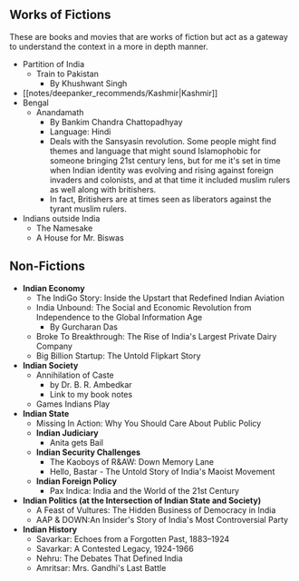 ## Works of Fictions
These are books and movies that are works of fiction but act as a gateway to understand the context in a more in depth manner.
- Partition of India
	- Train to Pakistan
		- By Khushwant Singh
- [[notes/deepanker_recommends/Kashmir|Kashmir]]
- Bengal
	- Anandamath
		- By Bankim Chandra Chattopadhyay
		- Language: Hindi
		- Deals with the Sansyasin revolution. Some people might find themes and language that might sound Islamophobic for someone bringing 21st century lens, but for me it's set in time when Indian identity was evolving and rising against foreign invaders and colonists, and at that time it included muslim rulers as well along with britishers. 
		- In fact, Britishers are at times seen as liberators against the tyrant muslim rulers.
- Indians outside India
	- The Namesake
	- A House for Mr. Biswas


## Non-Fictions
- **Indian Economy**
	- The IndiGo Story: Inside the Upstart that Redefined Indian Aviation
	- India Unbound: The Social and Economic Revolution from Independence to the Global Information Age
		- By Gurcharan Das
	- Broke To Breakthrough: The Rise of India's Largest Private Dairy Company
	- Big Billion Startup: The Untold Flipkart Story
- **Indian Society**
	- Annihilation of Caste
		- by Dr. B. R. Ambedkar
		- Link to my book notes
	- Games Indians Play
- **Indian State**
	- Missing In Action: Why You Should Care About Public Policy
	- **Indian Judiciary**
		- Anita gets Bail
	- **Indian Security Challenges**
		- The Kaoboys of R&AW: Down Memory Lane
		- Hello, Bastar - The Untold Story of India's Maoist Movement
	- **Indian Foreign Policy**
		- Pax Indica: India and the World of the 21st Century
- **Indian Politics (at the Intersection of Indian State and Society)**
	- A Feast of Vultures: The Hidden Business of Democracy in India
	- AAP & DOWN:An Insider's Story of India's Most Controversial Party
- **Indian History**
	- Savarkar: Echoes from a Forgotten Past, 1883–1924
	- Savarkar: A Contested Legacy, 1924-1966
	- Nehru: The Debates That Defined India
	- Amritsar: Mrs. Gandhi's Last Battle